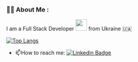 ### :woman_technologist: About Me :
I am a Full Stack Developer <img src="https://media.giphy.com/media/WUlplcMpOCEmTGBtBW/giphy.gif" width="30"> from Ukraine 🇺🇦



  [![Top Langs](https://github-readme-stats.vercel.app/api/top-langs/?username=marynahl&layout=compact&theme=vision-friendly-dark)](https://github.com/anuraghazra/github-readme-stats)

- :mailbox:How to reach me: [![Linkedin Badge](https://img.shields.io/badge/-kakbar-blue?style=flat&logo=Linkedin&logoColor=white)]([(https://www.linkedin.com/in/maryna-hlushak/)])


<img src="https://komarev.com/ghpvc/?username=marynahl&style=flat-square&color=blue" alt=""/>
